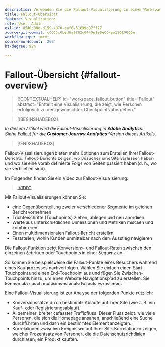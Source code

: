 ```yaml
---
description: Verwenden Sie die Fallout-Visualisierung in einem Workspace-Projekt.
title: Fallout-Übersicht
feature: Visualizations
role: User, Admin
exl-id: 85d0c88e-d159-4870-aaf6-51899d87ff77
source-git-commit: c0855c6bed6a9762c0440e1a8e004ee11020808e
workflow-type: tm+mt
source-wordcount: '263'
ht-degree: 92%

---
```


# Fallout-Übersicht {#fallout-overview}

<!-- markdownlint-disable MD034 -->

>[!CONTEXTUALHELP]
>id="workspace_fallout_button"
>title="Fallout"
>abstract="Erstellt eine Visualisierung, die zeigt, wie Personen erfolgreich zu den gewünschten Checkpoints übergehen."

<!-- markdownlint-enable MD034 -->


>[!BEGINSHADEBOX]

*In diesem Artikel wird die Fallout-Visualisierung in **Adobe Analytics**.<br/>Siehe [Fallout](https://experienceleague.adobe.com/en/docs/analytics-platform/using/cja-workspace/visualizations/fallout/fallout-flow) für die **Customer Journey Analytics**-Version dieses Artikels.*

>[!ENDSHADEBOX]

Fallout-Visualisierungen bieten mehr Optionen zum Erstellen Ihrer Fallout-Berichte. Fallout-Berichte zeigen, wo Besucher eine Site verlassen haben und wo sie eine vorab definierte Folge von Seiten passiert haben (d. h., wo sie verblieben sind).

Im Folgenden finden Sie ein Video zur Fallout-Visualisierung:

>[!VIDEO](https://video.tv.adobe.com/v/345883/?quality=12)

Mit Fallout-Visualisierungen können Sie:

* eine Gegenüberstellung zweier verschiedener Segmente im gleichen Bericht vornehmen
* Trichterschritte (Touchpoints) ziehen, ablegen und neu anordnen.
* Werte aus unterschiedlichen Dimensionen und Metriken mischen und kombinieren
* Einen multidimensionalen Fallout-Bericht erstellen
* Feststellen, wohin Kunden unmittelbar nach dem Ausstieg navigieren

Die Fallout-Funktion zeigt Konversions- und Fallout-Raten zwischen den einzelnen Schritten oder Touchpoints in einer Sequenz an.

So können Sie beispielsweise die Fallout-Punkte eines Besuchers während eines Kaufprozesses nachverfolgen. Wählen Sie einfach einen Start-Touchpoint und einen End-Touchpoint aus und fügen Sie Zwischen-Touchpoints hinzu, um einen Website-Navigationspfad zu erstellen. Sie können aber auch multidimensionale Fallouts vornehmen.

Eine Fallout-Visualisierung ist zur Analyse der folgenden Punkte nützlich:

* Konversionssätze durch bestimmte Abläufe auf Ihrer Site (wie z. B. ein Kauf- oder Registrierungsablauf).
* Allgemeiner, breiter gefasster Trafficfluss: Dieser Fluss zeigt, wie viele Personen, die sich die Homepage ansahen, anschließend eine Suche durchführten und dann ein bestimmtes Element anzeigten.
* Korrelationen zwischen Ereignissen auf Ihrer Site. Korrelationen zeigen, welcher Prozentsatz von Personen, die die Datenschutzrichtlinien durchlasen, ein Produkt kauften.
